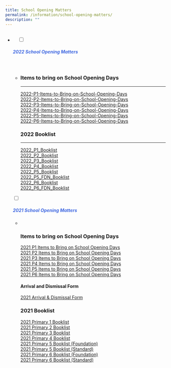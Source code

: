 ```yaml
---
title: School Opening Matters
permalink: /information/school-opening-matters/
description: ""
---
```

<ul class="jekyllcodex_accordion">
  <li>
    <input type="checkbox" id="accordion1">
		<label for="accordion1"><h5 style="color:RoyalBlue">2022 School Opening Matters</h5></label>

    <div>
<ul>
	<li>
		
### Items to bring on School Opening Days
-----------------------------------------

[2022-P1-Items-to-Bring-on-School-Opening-Days](https://riversidepri.moe.edu.sg/wp-content/uploads/2021/12/2022-P1-Items-to-Bring-on-School-Opening-Days.pdf)  
[2022-P2-Items-to-Bring-on-School-Opening-Days](https://riversidepri.moe.edu.sg/wp-content/uploads/2021/12/2022-P2-Items-to-Bring-on-School-Opening-Days.pdf)  
[2022-P3-Items-to-Bring-on-School-Opening-Days](https://riversidepri.moe.edu.sg/wp-content/uploads/2021/12/2022-P3-Items-to-Bring-on-School-Opening-Days.pdf)  
[2022-P4-Items-to-Bring-on-School-Opening-Days](https://riversidepri.moe.edu.sg/wp-content/uploads/2021/12/2022-P4-Items-to-Bring-on-School-Opening-Days.pdf)  
[2022-P5-Items-to-Bring-on-School-Opening-Days](https://riversidepri.moe.edu.sg/wp-content/uploads/2021/12/2022-P5-Items-to-Bring-on-School-Opening-Days.pdf)  
[2022-P6-Items-to-Bring-on-School-Opening-Days](https://riversidepri.moe.edu.sg/wp-content/uploads/2021/12/2022-P6-Items-to-Bring-on-School-Opening-Days.pdf)

### 2022 Booklist
-----------------

[2022\_P1\_Booklist](https://riversidepri.moe.edu.sg/wp-content/uploads/2021/10/2022_P1_Booklist.pdf)  
[2022\_P2\_Booklist](https://riversidepri.moe.edu.sg/wp-content/uploads/2021/11/2022_P2_Booklist.pdf)  
[2022\_P3\_Booklist](https://riversidepri.moe.edu.sg/wp-content/uploads/2021/11/2022_P3_Booklist.pdf)  
[2022\_P4\_Booklist](https://riversidepri.moe.edu.sg/wp-content/uploads/2021/11/2022_P4_Booklist.pdf)  
[2022\_P5\_Booklist](https://riversidepri.moe.edu.sg/wp-content/uploads/2021/11/2022_P5_Booklist.pdf)  
[2022\_P5\_FDN\_Booklist](https://riversidepri.moe.edu.sg/wp-content/uploads/2021/11/2022_P5_FDN_Booklist.pdf)  
[2022\_P6\_Booklist](https://riversidepri.moe.edu.sg/wp-content/uploads/2021/11/2022_P6_Booklist.pdf)  
[2022\_P6\_FDN\_Booklist](https://riversidepri.moe.edu.sg/wp-content/uploads/2021/11/2022_P6_FDN_Booklist.pdf)
		</li>
			</ul>
		</div>
				<input type="checkbox" id="accordion2">
				<label for="accordion2"><h5 style="color:RoyalBlue">2021 School Opening Matters</h5></label>
	<div>
		<ul>
			<li> 

### Items to bring on School Opening Days<br>
				
[2021 P1 Items to Bring on School Opening Days](https://riversidepri.moe.edu.sg/wp-content/uploads/2020/12/2021-P1-Items-to-Bring-on-School-Opening-Days.pdf)  
[2021 P2 Items to Bring on School Opening Days](https://riversidepri.moe.edu.sg/wp-content/uploads/2020/12/2021-P2-Items-to-Bring-on-School-Opening-Days.pdf)  
[2021 P3 Items to Bring on School Opening Days](https://riversidepri.moe.edu.sg/wp-content/uploads/2020/12/2021-P3-Items-to-Bring-on-School-Opening-Days.pdf)  
[2021 P4 Items to Bring on School Opening Days](https://riversidepri.moe.edu.sg/wp-content/uploads/2020/12/2021-P4-Items-to-Bring-on-School-Opening-Days.pdf)  
[2021 P5 Items to Bring on School Opening Days](https://riversidepri.moe.edu.sg/wp-content/uploads/2020/12/2021-P5-Items-to-Bring-on-School-Opening-Days.pdf)  
[2021 P6 Items to Bring on School Opening Days](https://riversidepri.moe.edu.sg/wp-content/uploads/2020/12/2021-P6-Items-to-Bring-on-School-Opening-Days.pdf)

#### Arrival and Dismissal Form<br>
				
[2021 Arrival & Dismissal Form](https://riversidepri.moe.edu.sg/wp-content/uploads/2019/01/2019-Arrival-Dismissal-Form.pdf)

### 2021 Booklist<br>
				
[2021 Primary 1 Booklist](https://riversidepri.moe.edu.sg/wp-content/uploads/2020/12/2021-Primary-1-Booklist.pdf)  
[2021 Primary 2 Booklist](https://riversidepri.moe.edu.sg/wp-content/uploads/2020/12/2021-Primary-2-Booklist.pdf)  
[2021 Primary 3 Booklist](https://riversidepri.moe.edu.sg/wp-content/uploads/2020/12/2021-Primary-3-Booklist.pdf)  
[2021 Primary 4 Booklist](https://riversidepri.moe.edu.sg/wp-content/uploads/2020/12/2021-Primary-4-Booklist.pdf)  
[2021 Primary 5 Booklist (Foundation)](https://riversidepri.moe.edu.sg/wp-content/uploads/2020/12/2021-Primary-5-Foundation-Booklist.pdf)  
[2021 Primary 5 Booklist (Standard)](https://riversidepri.moe.edu.sg/wp-content/uploads/2020/12/2021-Primary-5-Standard-Booklist.pdf)  
[2021 Primary 6 Booklist (Foundation)](https://riversidepri.moe.edu.sg/wp-content/uploads/2020/12/2021-Primary-6-Foundation-Booklist.pdf)  
[2021 Primary 6 Booklist (Standard)](https://riversidepri.moe.edu.sg/wp-content/uploads/2020/12/2021-Primary-6-Standard-Booklist.pdf)
